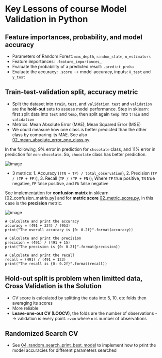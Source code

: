 # Key Lessons of course Model Validation in Python

## Feature importances, probability, and model accuracy

* Parameters of Random Forest: `max_depth`, `random_state`, `n_estimators`
* Feature importances: `.feature_importances_`
* Evaluate the probability of a predicted result: `.predict_proba`
* Evaluate the accuracy: `.score` --> model accuracy, inputs: `X_test` and `y_test`

## Train-test-validation split, accuracy metric

* Split the dataset into `train`, `test`, and `validation`. `test` and `validation` are the **hold-out** sets to assess model performance. Step in sklearn: first split data into `test` and `temp`, then split again `temp` into `train` and `validation`
* Metrics: Mean Absolute Error (MAE), Mean Squared Error (MSE)
* We could measure how one class is better predicted than the other class by comparing its MAE. See also [02_mean_absolute_error_one_class.py]()

In the following, 9% error in prediction for `chocolate` class, and 11% error in prediction for `non-chocolate`. So, `chocolate` class has better prediction.

![image](https://user-images.githubusercontent.com/51282928/82670108-bd046300-9c66-11ea-8da3-b63a14459759.png)

* 3 metrics: 1. Accuracy (`(TN + TP) / total_observation`), 2. Precision (`TP / (TP + FP)`), 3. Recall (`TP / (TP + FN)`); Where `TP` true positive, `TN` true negative, `FP` false positive, and `FN` false negative

See implementation for **confusion matrix** in sklearn [02_confusion_matrix.py] and for **metric score** [02_metric_score.py](), in this case is the **precision** metric. 

![image](https://user-images.githubusercontent.com/51282928/82678600-10c97900-9c74-11ea-9169-e63654072376.png)

```
# Calculate and print the accuracy
accuracy = (491 + 324) / (953)
print("The overall accuracy is {0: 0.2f}".format(accuracy))

# Calculate and print the precision
precision = (491) / (491 + 15)
print("The precision is {0: 0.2f}".format(precision))

# Calculate and print the recall
recall = (491) / (491 + 123)
print("The recall is {0: 0.2f}".format(recall))
```

## Hold-out split is problem when limitted data, Cross Validation is the Solution

* CV score is calculated by splitting the data into 5, 10, etc folds then averaging its scores 
* More reliable 
* **Leave-one-out CV (LOOCV)**, the folds are the number of observations --> validation is every point. `cv=n` where `n` is number of observations

## Randomized Search CV

* See [04_random_search_print_best_model]() to implement how to print the model accuracies for different parameters searched
